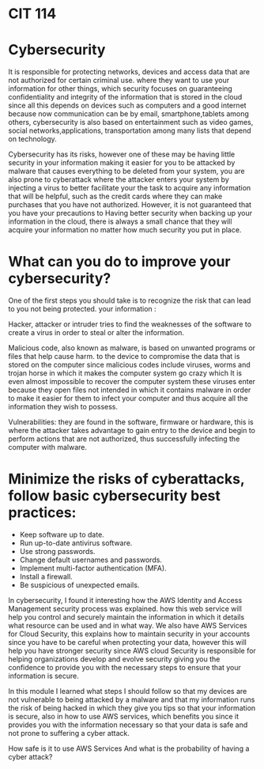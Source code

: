 
# CIT 114

# Cybersecurity

It is responsible for protecting networks, devices and access data that are not authorized for certain criminal use.
where they want to use your information for other things, which security focuses on guaranteeing confidentiality and
integrity of the information that is stored in the cloud since all this depends on devices such as computers and a 
good internet because now communication can be by email, smartphone,tablets among others, cybersecurity is also 
based on entertainment such as video games, social networks,applications, transportation among many lists that depend on technology.

Cybersecurity has its risks, however one of these may be having little security in your information making it 
easier for you to be attacked by malware that causes everything to be deleted from your system, you are also
prone to cyberattack where the attacker enters your system by injecting a virus to better facilitate your the 
task to acquire any information that will be helpful, such as the credit cards where they can make purchases
that you have not authorized. However, it is not guaranteed that you have your precautions to Having better 
security when backing up your information in the cloud, there is always a small chance that they will acquire
your information no matter how much security you put in place.


# What can you do to improve your cybersecurity?

One of the first steps you should take is to recognize the risk that can lead to you not being protected.
your information :

Hacker, attacker or intruder tries to find the weaknesses of the software to create a virus
in order to steal or alter the information.

Malicious code, also known as malware, is based on unwanted programs or files that help cause harm.
to the device to compromise the data that is stored on the computer since malicious codes
include viruses, worms and trojan horse in which it makes the computer system go crazy which
It is even almost impossible to recover the computer system these viruses enter because they open files
not intended in which it contains malware in order to make it easier for them to infect your computer and thus acquire all
the information they wish to possess.

Vulnerabilities: they are found in the software, firmware or hardware, this is where the attacker takes advantage to gain entry
to the device and begin to perform actions that are not authorized, thus successfully infecting the
computer with malware.


# Minimize the risks of cyberattacks, follow basic cybersecurity best practices:

- Keep software up to date.
- Run up-to-date antivirus software.
- Use strong passwords.
- Change default usernames and passwords.
- Implement multi-factor authentication (MFA).
- Install a firewall.
- Be suspicious of unexpected emails.

In cybersecurity, I found it interesting how the AWS Identity and Access Management security process was explained.
how this web service will help you control and securely maintain the information in which it details what
resource can be used and in what way. We also have AWS Services for Cloud Security, this explains how to maintain
security in your accounts since you have to be careful when protecting your data, however this will help you have
stronger security since AWS cloud Security is responsible for helping organizations develop and evolve
security giving you the confidence to provide you with the necessary steps to ensure that your information is secure.

In this module I learned what steps I should follow so that my devices are not vulnerable to being attacked by
a malware and that my information runs the risk of being hacked in which they give you tips so that your information is
secure, also in how to use AWS services, which benefits you since it provides you with the information
necessary so that your data is safe and not prone to suffering a cyber attack.

How safe is it to use AWS Services And what is the probability of having a cyber attack?


